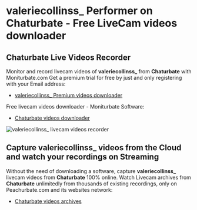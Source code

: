# valeriecollinss_ Performer on Chaturbate - Free LiveCam videos downloader

## Chaturbate Live Videos Recorder

Monitor and record livecam videos of **valeriecollinss_** from **Chaturbate** with Moniturbate.com
Get a premium trial for free by just and only registering with your Email address:
* [valeriecollinss_ Premium videos downloader](https://moniturbate.com/request-demo-licence-key.html)

Free livecam videos downloader - Moniturbate Software:
* [Chaturbate videos downloader](https://moniturbate.com/moniturbate-download-software.html)

![valeriecollinss_ livecam videos recorder](https://peachurnet.com/templates/moniturbate-software.png)


## Capture valeriecollinss_ videos from the Cloud and watch your recordings on Streaming

Without the need of downloading a software, capture **valeriecollinss_** livecam videos from **Chaturbate** 100% online.
Watch Livecam archives from **Chaturbate** unlimitedly from thousands of existing recordings, only on Peachurbate.com and its websites network:
* [Chaturbate videos archives](https://peachurnet.com/)